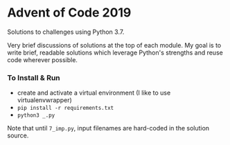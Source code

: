 # Advent of Code 2019

Solutions to challenges using Python 3.7.

Very brief discussions of solutions at the top of each module. My goal is
to write brief, readable solutions which leverage Python's strengths and reuse
code wherever possible.

### To Install & Run

* create and activate a virtual environment (I like to use virtualenvwrapper)
* `pip install -r requirements.txt`
* `python3 _.py`

Note that until `7_imp.py`, input filenames are hard-coded in the solution
source.
